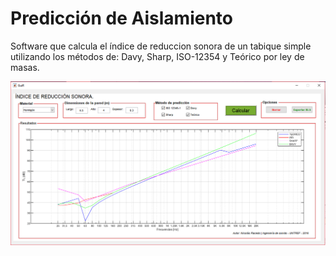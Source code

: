 # Predicción de Aislamiento
Software que calcula el índice de reduccion sonora de un tabique simple utilizando los métodos de: Davy, Sharp, ISO-12354 y Teórico por ley de masas.

<img src="https://github.com/NicoR10/Predicci-n-de-Aislamiento/blob/master/Captura/Captura.PNG">
